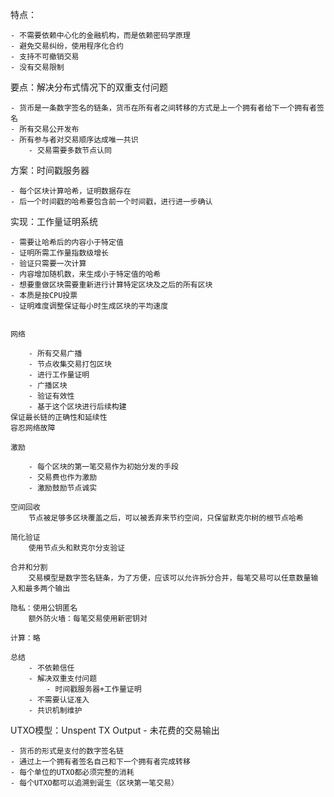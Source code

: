特点：

    - 不需要依赖中心化的金融机构，而是依赖密码学原理
    - 避免交易纠纷，使用程序化合约
    - 支持不可撤销交易
    - 没有交易限制

要点：解决分布式情况下的双重支付问题

    - 货币是一条数字签名的链条，货币在所有者之间转移的方式是上一个拥有者给下一个拥有者签名
    - 所有交易公开发布
    - 所有参与者对交易顺序达成唯一共识
        - 交易需要多数节点认同

方案：时间戳服务器

    - 每个区块计算哈希，证明数据存在
    - 后一个时间戳的哈希要包含前一个时间戳，进行进一步确认

实现：工作量证明系统

    - 需要让哈希后的内容小于特定值
    - 证明所需工作量指数级增长
    - 验证只需要一次计算
    - 内容增加随机数，来生成小于特定值的哈希
    - 想要重做区块需要重新进行计算特定区块及之后的所有区块
    - 本质是按CPU投票
    - 证明难度调整保证每小时生成区块的平均速度


    网络

        - 所有交易广播
        - 节点收集交易打包区块
        - 进行工作量证明
        - 广播区块
        - 验证有效性
        - 基于这个区块进行后续构建
    保证最长链的正确性和延续性
    容忍网络故障

    激励

        - 每个区块的第一笔交易作为初始分发的手段
        - 交易费也作为激励
        - 激励鼓励节点诚实

    空间回收
        节点被足够多区块覆盖之后，可以被丢弃来节约空间，只保留默克尔树的根节点哈希

    简化验证
        使用节点头和默克尔分支验证

    合并和分割
        交易模型是数字签名链条，为了方便，应该可以允许拆分合并，每笔交易可以任意数量输入和最多两个输出

    隐私：使用公钥匿名
        额外防火墙：每笔交易使用新密钥对

    计算：略

    总结
        - 不依赖信任
        - 解决双重支付问题
            - 时间戳服务器+工作量证明
        - 不需要认证准入
        - 共识机制维护

UTXO模型：Unspent TX Output - 未花费的交易输出

    - 货币的形式是支付的数字签名链
    - 通过上一个拥有者签名自己和下一个拥有者完成转移
    - 每个单位的UTXO都必须完整的消耗
    - 每个UTXO都可以追溯到诞生（区块第一笔交易）
